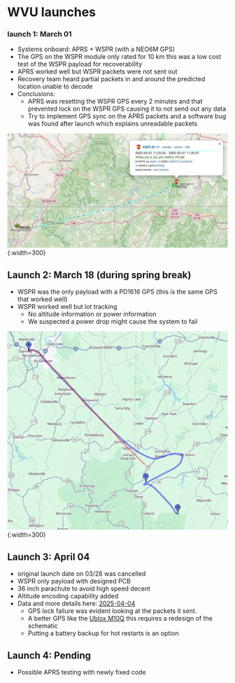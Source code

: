 
# WVU launches

### launch 1: March 01

- Systems onboard: APRS + WSPR (with a NEO6M GPS)
- The GPS on the WSPR module only rated for 10 km this was a low cost test of the WSPR payload for recoverability
- APRS worked well but WSPR packets were not sent out
- Recovery team heard partial packets in and around the predicted location unable to decode
- Conclusions:
	- APRS was resetting the WSPR GPS every 2 minutes and that prevented lock on the WSPR GPS causing it to not send out any data
	- Try to implement GPS sync on the APRS packets and a software bug was found after launch which explains unreadable packets

![](bin/Pasted%20image%2020250409183253.png){:width=300}

## Launch 2: March 18 (during spring break)

- WSPR was the only payload with a PD1616 GPS (this is the same GPS that worked well)
- WSPR worked well but lot tracking
	- No altitude information or power information
	- We suspected a power drop might cause the system to fail 

![](bin/Pasted%20image%2020250409183953.png){:width=300}

## Launch 3: April 04
- original launch date on 03/28 was cancelled 
- WSPR only payload with designed PCB
- 36 inch parachute to avoid high speed decent 
- Altitude encoding capability added
- Data and more details here: [2025-04-04](docs/WSPR/2025-04-04.md)
	- GPS lock failure was evident looking at the packets it sent.
	- A better GPS like the [Ublox M10Q](https://www.digikey.com/en/products/detail/u-blox/MAX-M10S-00B/15712909?gclsrc=aw.ds&&utm_adgroup=&utm_source=google&utm_medium=cpc&utm_campaign=PMax%20Shopping_Product_Medium%20ROAS%20Categories&utm_term=&utm_content=&utm_id=go_cmp-20223376311_adg-_ad-__dev-c_ext-_prd-15712909_sig-CjwKCAjwtdi_BhACEiwA97y8BJtffdt_9E13R_ZxoFa6HcO6GMHjJrhPrsNDatPEv9z4wMNWhE3GOBoCGgAQAvD_BwE&gad_source=1&gbraid=0AAAAADrbLlg1KX8lz4fZktf82JHCpDvZ8&gclid=CjwKCAjwtdi_BhACEiwA97y8BJtffdt_9E13R_ZxoFa6HcO6GMHjJrhPrsNDatPEv9z4wMNWhE3GOBoCGgAQAvD_BwE) this requires a redesign of the schematic
	- Putting a battery backup for hot restarts is an option

## Launch 4: Pending

- Possible APRS testing with newly fixed code